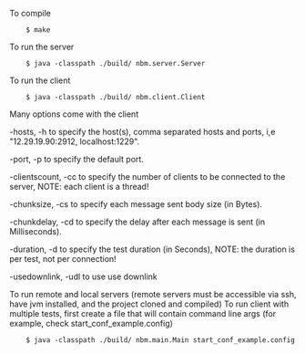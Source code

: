 To compile

        $ make


To run the server

        $ java -classpath ./build/ nbm.server.Server


To run the client

        $ java -classpath ./build/ nbm.client.Client

Many options come with the client

-hosts, -h to specify the host(s), comma separated hosts and ports, i,e "12.29.19.90:2912, localhost:1229".

-port, -p to specify the default port.

-clientscount, -cc to specify the number of clients to be connected to the server, NOTE: each client is a thread!

-chunksize, -cs to specify each message sent body size (in Bytes).

-chunkdelay, -cd to specify the delay after each message is sent (in Milliseconds).

-duration, -d to specify the test duration (in Seconds), NOTE: the duration is per test, not per connection!

-usedownlink, -udl to use use downlink


To run remote and local servers (remote servers must be accessible via ssh, have jvm installed, and the project cloned and compiled)
To run client with multiple tests, first create a file that will contain command line args (for example, check start_conf_example.config)

        $ java -classpath ./build/ nbm.main.Main start_conf_example.config

